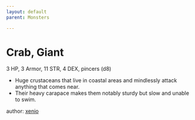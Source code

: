 ```yaml
---
layout: default
parent: Monsters 

--- 
```

# Crab, Giant
3 HP, 3 Armor, 11 STR, 4 DEX, pincers (d8)  
- Huge crustaceans that live in coastal areas and mindlessly attack anything that comes near.  
- Their heavy carapace makes them notably sturdy but slow and unable to swim.  





author: [xenio](https://xenioinabottle.blogspot.com/2021/02/classic-monsters-for-cairnito-part-1.html) 


